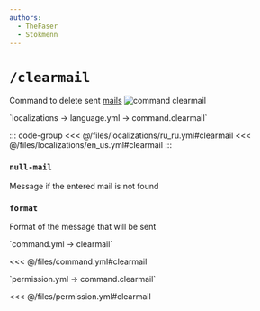 ```yaml
---
authors:
  - TheFaser
  - Stokmenn
---
```


# `/clearmail`

Command to delete sent [mails](/docs/command/mail/)
![command clearmail](/commandclearmail.png)

[//]: # (localization)
<!--@include: @/parts/words.md#localization--> 
<!--@include: @/parts/words.md#path--> `localizations → language.yml → command.clearmail`

<!--@include: @/parts/words.md#default--> 

::: code-group
<<< @/files/localizations/ru_ru.yml#clearmail
<<< @/files/localizations/en_us.yml#clearmail
:::

### `null-mail`

Message if the entered mail is not found

### `format`

Format of the message that will be sent

[//]: # (command.yml)
<!--@include: @/parts/words.md#setting-->
<!--@include: @/parts/words.md#path--> `command.yml → clearmail`

<!--@include: @/parts/words.md#default-->
<<< @/files/command.yml#clearmail

<!--@include: @/parts/enable.md-->
<!--@include: @/parts/aliases.md-->
<!--@include: @/parts/destination.md-->
<!--@include: @/parts/cooldown.md-->
<!--@include: @/parts/sound.md-->

[//]: # (permission.yml)
<!--@include: @/parts/words.md#permission-->
<!--@include: @/parts/words.md#path--> `permission.yml → command.clearmail`

<!--@include: @/parts/words.md#default-->
<<< @/files/permission.yml#clearmail

<!--@include: @/parts/permission/permissionTier3.md-->
<!--@include: @/parts/permission/cooldown.md-->
<!--@include: @/parts/permission/sound.md-->